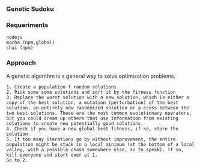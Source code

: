 ### Genetic Sudoku


### Requeriments

	nodejs
	mocha (npm,global)
	chai (npm)

### Approach

A genetic algorithm is a general way to solve optimization problems.

    1. Create a population f random solutions
    2. Pick some some solutions and sort it by the fitness function
    3. Replace the worst solution with a new solution, which is either a copy of the best solution, a mutation (perturbation) of the best solution, an entirely new randomized solution or a cross between the two best solutions. These are the most common evolutionary operators, but you could dream up others that use information from existing solutions to create new potentially good solutions.
    4. Check if you have a new global best fitness, if so, store the solution.
    5. If too many iterations go by without improvement, the entire population might be stuck in a local minimum (at the bottom of a local valley, with a possible chasm somewhere else, so to speak). If so, kill everyone and start over at 1.
    Go to 2.
